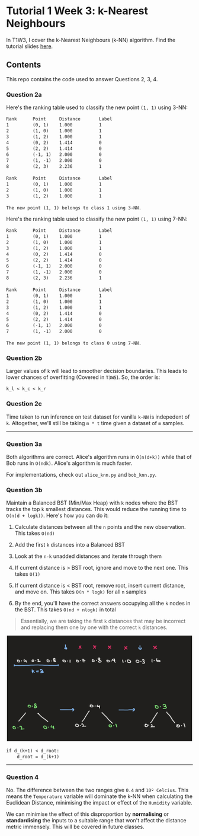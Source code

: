# Tutorial 1 Week 3: k-Nearest Neighbours

In T1W3, I cover the k-Nearest Neighbours (k-NN) algorithm. Find the tutorial slides [here](https://www.figma.com/file/jqyuC4tzHUu84NaXc28zPI/Tutorial-Slides?node-id=0%3A1).

## Contents
This repo contains the code used to answer Questions 2, 3, 4.

### Question 2a
Here's the ranking table used to classify the new point `(1, 1)` using 3-NN: 
```
Rank      Point     Distance       Label
1         (0, 1)    1.000          1    
2         (1, 0)    1.000          1    
3         (1, 2)    1.000          1    
4         (0, 2)    1.414          0    
5         (2, 2)    1.414          0    
6         (-1, 1)   2.000          0    
7         (1, -1)   2.000          0    
8         (2, 3)    2.236          1    

Rank      Point     Distance       Label
1         (0, 1)    1.000          1    
2         (1, 0)    1.000          1    
3         (1, 2)    1.000          1    

The new point (1, 1) belongs to class 1 using 3-NN.
```

Here's the ranking table used to classify the new point `(1, 1)` using 7-NN:
```
Rank      Point     Distance       Label
1         (0, 1)    1.000          1    
2         (1, 0)    1.000          1    
3         (1, 2)    1.000          1    
4         (0, 2)    1.414          0    
5         (2, 2)    1.414          0    
6         (-1, 1)   2.000          0    
7         (1, -1)   2.000          0    
8         (2, 3)    2.236          1    

Rank      Point     Distance       Label
1         (0, 1)    1.000          1    
2         (1, 0)    1.000          1    
3         (1, 2)    1.000          1    
4         (0, 2)    1.414          0    
5         (2, 2)    1.414          0    
6         (-1, 1)   2.000          0    
7         (1, -1)   2.000          0    

The new point (1, 1) belongs to class 0 using 7-NN.
```

### Question 2b
Larger values of `k` will lead to smoother decision boundaries. This leads to lower chances of overfitting (Covered in `T3W5`). So, the order is:

```
k_l < k_c < k_r
```

### Question 2c
Time taken to run inference on test dataset for vanilla `k-NN` is indepedent of `k`. Altogether, we'll still be taking `m * t` time given a dataset of `m` samples.

--- 

### Question 3a
Both algorithms are correct. Alice's algorithm runs in `O(n(d+k))` while that of Bob runs in `O(ndk)`. Alice's algorithm is much faster.

For implementations, check out `alice_knn.py` and `bob_knn.py`.

### Question 3b
Maintain a Balanced BST (Min/Max Heap) with `k` nodes where the BST tracks the top `k` smallest distances. This would reduce the running time to `O(n(d + logk))`. Here's how you can do it:

1. Calculate distances between all the `n` points and the new observation. This takes `O(nd)`

2. Add the first `k` distances into a Balanced BST

3. Look at the `n-k` unadded distances and iterate through them

4. If current distance is > BST root, ignore and move to the next one. This takes `O(1)`

5. If current distance is < BST root, remove root, insert current distance, and move on. This takes `O(n * logk)` for all `n` samples

6. By the end, you'll have the correct answers occupying all the `k` nodes in the BST. This takes `O(nd + nlogk)` in total

> Essentially, we are taking the first `k` distances that may be incorrect and replacing them one by one with the correct `k` distances.

<p align="center">
    <img src="./assets/knn_bst.jpg" width=500 />
</p>    

```
if d_(k+1) < d_root:
    d_root = d_(k+1)
```

---

### Question 4
No. The difference between the two ranges give `0.4` and `10º Celcius`. This means the `Temperature` variable will dominate the k-NN when calculating the Euclidean Distance, minimising the impact or effect of the `Humidity` variable.

We can minimise the effect of this disproportion by **normalising** or **standardising** the inputs to a suitable range that won't affect the distance metric immensely. This will be covered in future classes.

